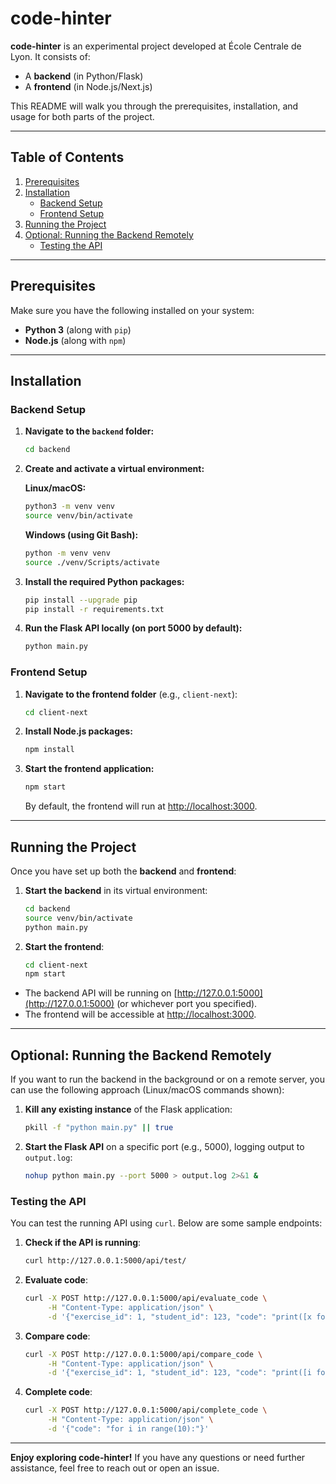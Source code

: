 # code-hinter

**code-hinter** is an experimental project developed at École Centrale de Lyon. It consists of:
- A **backend** (in Python/Flask)
- A **frontend** (in Node.js/Next.js)

This README will walk you through the prerequisites, installation, and usage for both parts of the project.

---

## Table of Contents

1. [Prerequisites](#prerequisites)
2. [Installation](#installation)
   - [Backend Setup](#backend-setup)
   - [Frontend Setup](#frontend-setup)
3. [Running the Project](#running-the-project)
4. [Optional: Running the Backend Remotely](#optional-running-the-backend-remotely)
   - [Testing the API](#testing-the-api)

---

## Prerequisites

Make sure you have the following installed on your system:

- **Python 3** (along with `pip`)
- **Node.js** (along with `npm`)

---

## Installation

### Backend Setup

1. **Navigate to the `backend` folder:**

   ```bash
   cd backend
   ```

2. **Create and activate a virtual environment:**

   **Linux/macOS:**
   ```bash
   python3 -m venv venv
   source venv/bin/activate
   ```

   **Windows (using Git Bash):**
   ```bash
   python -m venv venv
   source ./venv/Scripts/activate
   ```

3. **Install the required Python packages:**

   ```bash
   pip install --upgrade pip
   pip install -r requirements.txt
   ```

4. **Run the Flask API locally (on port 5000 by default):**

   ```bash
   python main.py
   ```

### Frontend Setup

1. **Navigate to the frontend folder** (e.g., `client-next`):
   
   ```bash
   cd client-next
   ```

2. **Install Node.js packages:**

   ```bash
   npm install
   ```

3. **Start the frontend application:**

   ```bash
   npm start
   ```
   
   By default, the frontend will run at [http://localhost:3000](http://localhost:3000).

---

## Running the Project

Once you have set up both the **backend** and **frontend**:

1. **Start the backend** in its virtual environment:
   ```bash
   cd backend
   source venv/bin/activate
   python main.py
   ```
2. **Start the frontend**:
   ```bash
   cd client-next
   npm start
   ```

- The backend API will be running on [http://127.0.0.1:5000](http://127.0.0.1:5000) (or whichever port you specified).
- The frontend will be accessible at [http://localhost:3000](http://localhost:3000).

---

## Optional: Running the Backend Remotely

If you want to run the backend in the background or on a remote server, you can use the following approach (Linux/macOS commands shown):

1. **Kill any existing instance** of the Flask application:
   ```bash
   pkill -f "python main.py" || true
   ```
2. **Start the Flask API** on a specific port (e.g., 5000), logging output to `output.log`:
   ```bash
   nohup python main.py --port 5000 > output.log 2>&1 &
   ```

### Testing the API

You can test the running API using `curl`. Below are some sample endpoints:

1. **Check if the API is running**:
   ```bash
   curl http://127.0.0.1:5000/api/test/
   ```
2. **Evaluate code**:
   ```bash
   curl -X POST http://127.0.0.1:5000/api/evaluate_code \
        -H "Content-Type: application/json" \
        -d '{"exercise_id": 1, "student_id": 123, "code": "print([x for x in range(10)])"}'
   ```
3. **Compare code**:
   ```bash
   curl -X POST http://127.0.0.1:5000/api/compare_code \
        -H "Content-Type: application/json" \
        -d '{"exercise_id": 1, "student_id": 123, "code": "print([i for i in range(10)])"}'
   ```
4. **Complete code**:
   ```bash
   curl -X POST http://127.0.0.1:5000/api/complete_code \
        -H "Content-Type: application/json" \
        -d '{"code": "for i in range(10):"}'
   ```

---

**Enjoy exploring code-hinter!** If you have any questions or need further assistance, feel free to reach out or open an issue.